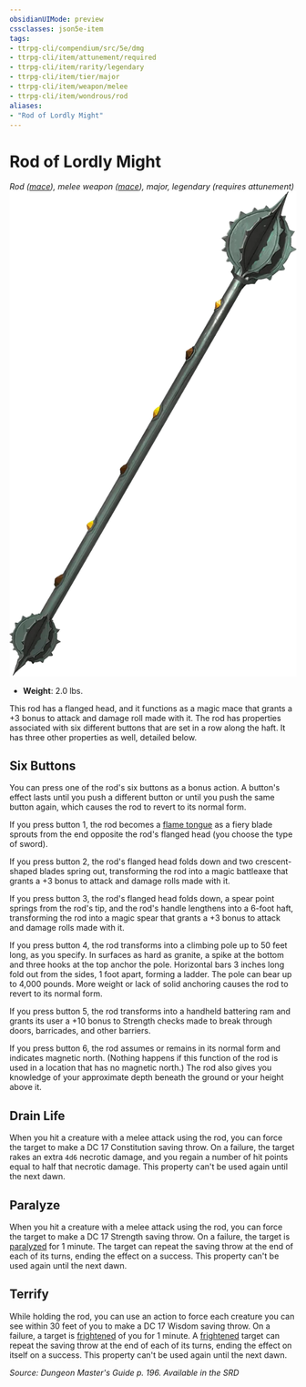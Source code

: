 ```yaml
---
obsidianUIMode: preview
cssclasses: json5e-item
tags:
- ttrpg-cli/compendium/src/5e/dmg
- ttrpg-cli/item/attunement/required
- ttrpg-cli/item/rarity/legendary
- ttrpg-cli/item/tier/major
- ttrpg-cli/item/weapon/melee
- ttrpg-cli/item/wondrous/rod
aliases: 
- "Rod of Lordly Might"
---
```

# Rod of Lordly Might
*Rod ([mace](/CLI/items/mace.md)), melee weapon ([mace](/CLI/items/mace.md)), major, legendary (requires attunement)*  
![](/CLI/items/img/rod-of-lordly-might.webp#right)

- **Weight**: 2.0 lbs.

This rod has a flanged head, and it functions as a magic mace that grants a +3 bonus to attack and damage roll made with it. The rod has properties associated with six different buttons that are set in a row along the haft. It has three other properties as well, detailed below.

## Six Buttons

You can press one of the rod's six buttons as a bonus action. A button's effect lasts until you push a different button or until you push the same button again, which causes the rod to revert to its normal form.

If you press button 1, the rod becomes a [flame tongue](/CLI/items/flame-tongue.md) as a fiery blade sprouts from the end opposite the rod's flanged head (you choose the type of sword).

If you press button 2, the rod's flanged head folds down and two crescent-shaped blades spring out, transforming the rod into a magic battleaxe that grants a +3 bonus to attack and damage rolls made with it.

If you press button 3, the rod's flanged head folds down, a spear point springs from the rod's tip, and the rod's handle lengthens into a 6-foot haft, transforming the rod into a magic spear that grants a +3 bonus to attack and damage rolls made with it.

If you press button 4, the rod transforms into a climbing pole up to 50 feet long, as you specify. In surfaces as hard as granite, a spike at the bottom and three hooks at the top anchor the pole. Horizontal bars 3 inches long fold out from the sides, 1 foot apart, forming a ladder. The pole can bear up to 4,000 pounds. More weight or lack of solid anchoring causes the rod to revert to its normal form.

If you press button 5, the rod transforms into a handheld battering ram and grants its user a +10 bonus to Strength checks made to break through doors, barricades, and other barriers.

If you press button 6, the rod assumes or remains in its normal form and indicates magnetic north. (Nothing happens if this function of the rod is used in a location that has no magnetic north.) The rod also gives you knowledge of your approximate depth beneath the ground or your height above it.

## Drain Life

When you hit a creature with a melee attack using the rod, you can force the target to make a DC 17 Constitution saving throw. On a failure, the target rakes an extra `4d6` necrotic damage, and you regain a number of hit points equal to half that necrotic damage. This property can't be used again until the next dawn.

## Paralyze

When you hit a creature with a melee attack using the rod, you can force the target to make a DC 17 Strength saving throw. On a failure, the target is [paralyzed](/CLI/conditions.md#Paralyzed) for 1 minute. The target can repeat the saving throw at the end of each of its turns, ending the effect on a success. This property can't be used again until the next dawn.

## Terrify

While holding the rod, you can use an action to force each creature you can see within 30 feet of you to make a DC 17 Wisdom saving throw. On a failure, a target is [frightened](/CLI/conditions.md#Frightened) of you for 1 minute. A [frightened](/CLI/conditions.md#Frightened) target can repeat the saving throw at the end of each of its turns, ending the effect on itself on a success. This property can't be used again until the next dawn.

*Source: Dungeon Master's Guide p. 196. Available in the <span title='Systems Reference Document (5.1)'>SRD</span>*